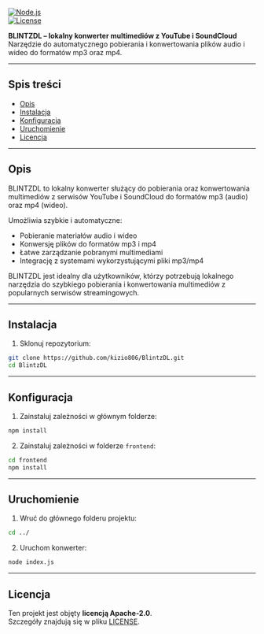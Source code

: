 [![Node.js](https://img.shields.io/badge/Node.js-18.x-green?logo=node.js)](https://nodejs.org)  
[![License](https://img.shields.io/badge/license-Apache-2.0-lightgrey)](LICENSE)

**BLINTZDL – lokalny konwerter multimediów z YouTube i SoundCloud**  
Narzędzie do automatycznego pobierania i konwertowania plików audio i wideo do formatów mp3 oraz mp4.

---

## Spis treści

- [Opis](#opis)  
- [Instalacja](#instalacja)  
- [Konfiguracja](#konfiguracja)  
- [Uruchomienie](#uruchomienie)  
- [Licencja](#licencja)  

---

## Opis

BLINTZDL to lokalny konwerter służący do pobierania oraz konwertowania multimediów z serwisów YouTube i SoundCloud do formatów mp3 (audio) oraz mp4 (wideo).

Umożliwia szybkie i automatyczne:  
- Pobieranie materiałów audio i wideo  
- Konwersję plików do formatów mp3 i mp4  
- Łatwe zarządzanie pobranymi multimediami  
- Integrację z systemami wykorzystującymi pliki mp3/mp4

BLINTZDL jest idealny dla użytkowników, którzy potrzebują lokalnego narzędzia do szybkiego pobierania i konwertowania multimediów z popularnych serwisów streamingowych.

---

## Instalacja

1. Sklonuj repozytorium:  
```bash
git clone https://github.com/kizio806/BlintzDL.git
cd BlintzDL
```

---

## Konfiguracja

1. Zainstaluj zależności w głównym folderze:
```bash
npm install
```
2. Zainstaluj zależności w folderze ``frontend``:
```bash
cd frontend
npm install
```

---

## Uruchomienie
1. Wruć do głównego folderu projektu:
```bash
cd ../
```
2. Uruchom konwerter:
```bash
node index.js
```

---

## Licencja

Ten projekt jest objęty **licencją Apache-2.0**.   
Szczegóły znajdują się w pliku [LICENSE](./LICENSE).


